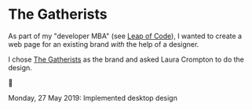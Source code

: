 # The Gatherists

As part of my "developer MBA" (see [Leap of Code](https://www.mirhamasala.com/leap-of-code)), I wanted to create a web page for an existing brand _with_ the help of a designer.

I chose [The Gatherists](https://www.instagram.com/thegatherists/) as the brand and asked Laura Crompton to do the design.

🍃

Monday, 27 May 2019: Implemented desktop design
